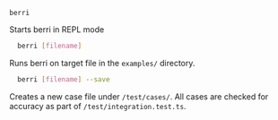 `berri`

Starts berri in REPL mode

```sh
  berri [filename]
```

Runs berri on target file in the `examples/` directory.

```sh
  berri [filename] --save
```

Creates a new case file under `/test/cases/`. All cases are checked for accuracy as part of `/test/integration.test.ts`.